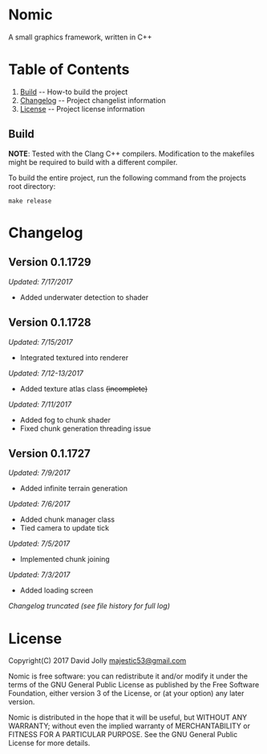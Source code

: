 Nomic
=====

A small graphics framework, written in C++

Table of Contents
=================

1. [Build](https://github.com/majestic53/nomic-alpha#build) -- How-to build the project
2. [Changelog](https://github.com/majestic53/nomic-alpha#changelog) -- Project changelist information
3. [License](https://github.com/majestic53/nomic-alpha#license) -- Project license information

Build
-----

__NOTE__: Tested with the Clang C++ compilers. Modification to the makefiles might be required to build with a different compiler.

To build the entire project, run the following command from the projects root directory:

```
make release
```

Changelog
=========

Version 0.1.1729
----------------
*Updated: 7/17/2017*

* Added underwater detection to shader

Version 0.1.1728
----------------
*Updated: 7/15/2017*

* Integrated textured into renderer

*Updated: 7/12-13/2017*

* Added texture atlas class <s>(incomplete)</s>

*Updated: 7/11/2017*

* Added fog to chunk shader
* Fixed chunk generation threading issue

Version 0.1.1727
----------------
*Updated: 7/9/2017*

* Added infinite terrain generation

*Updated: 7/6/2017*

* Added chunk manager class
* Tied camera to update tick

*Updated: 7/5/2017*

* Implemented chunk joining

*Updated: 7/3/2017*

* Added loading screen

*Changelog truncated (see file history for full log)*

License
=======

Copyright(C) 2017 David Jolly <majestic53@gmail.com>

Nomic is free software: you can redistribute it and/or modify
it under the terms of the GNU General Public License as published by
the Free Software Foundation, either version 3 of the License, or
(at your option) any later version.

Nomic is distributed in the hope that it will be useful,
but WITHOUT ANY WARRANTY; without even the implied warranty of
MERCHANTABILITY or FITNESS FOR A PARTICULAR PURPOSE.  See the
GNU General Public License for more details.
